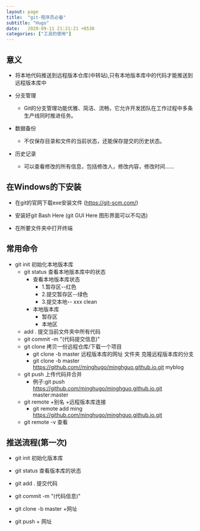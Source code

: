 ```yaml
---
layout: page
title:  "git-程序员必备"
subtitle: "Hugo"
date:   2020-09-11 21:21:21 +0530
categories: ["工具的使用"]
---
```


## 意义
- 将本地代码推送到远程版本仓库(中转站),只有本地版本库中的代码才能推送到远程版本库中

- 分支管理 
	- Git的分支管理功能优雅、简洁、流畅，它允许开发团队在工作过程中多条生产线同时推进任务。

- 数据备份
	- 不仅保存目录和文件的当前状态，还能保存提交的历史状态。
        
- 历史记录
	- 可以查看修改的所有信息，包括修改人，修改内容，修改时间……

##  在Windows的下安装
- 在git的官网下载exe安装文件 (https://git-scm.com/)

- 安装好git Bash Here (git GUI Here 图形界面可以不勾选)

- 在所要文件夹中打开终端
    
## 常用命令

- git init 初始化本地版本库
	- git status 查看本地版本库中的状态
		- 查看本地版本库状态
			- 1.暂存区--红色 
			- 2.提交暂存区--绿色
			- 3.提交本地-- xxx clean
		- 本地版本库
			- 暂存区
			- 本地区
	- add . 提交当前文件夹中所有代码
	- git commit -m "(代码提交信息)"
    - git clone 拷贝一份远程仓库/下载一个项目
		-  git clone -b master 远程版本库的网址 文件夹 克隆远程版本库的分支
        -  git clone -b master https://github.com//minghugo/minghguo.github.io.git myblog
	- git push 上传代码并合并
	    - 例子:git push https://github.com/minghugo/minghguo.github.io.git master:master 
	- git remote +别名 +远程版本库连接
		- git remote add ming https://github.com/minghugo/minghguo.github.io.git
	- git remote -v 查看


## 推送流程(第一次)

- git init 初始化版本库

- git status 查看版本库的状态

- git add . 提交代码

- git commit -m "(代码信息)"

- git clone -b master +网址

- git push + 网址


